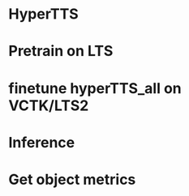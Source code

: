 # HyperTTS

# Pretrain on LTS

# finetune hyperTTS_all on VCTK/LTS2
# Inference 
# Get object metrics
